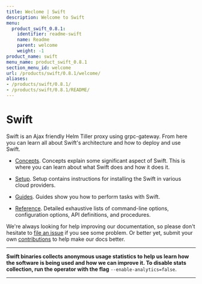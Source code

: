 ```yaml
---
title: Weclome | Swift
description: Welcome to Swift
menu:
  product_swift_0.8.1:
    identifier: readme-swift
    name: Readme
    parent: welcome
    weight: -1
product_name: swift
menu_name: product_swift_0.8.1
section_menu_id: welcome
url: /products/swift/0.8.1/welcome/
aliases:
- /products/swift/0.8.1/
- /products/swift/0.8.1/README/
---
```


# Swift
Swift is an Ajax friendly Helm Tiller proxy using grpc-gateway. From here you can learn all about Swift's architecture and how to deploy and use Swift.

- [Concepts](/products/swift/0.8.1/concepts/). Concepts explain some significant aspect of Swift. This is where you can learn about what Swift does and how it does it.

- [Setup](/products/swift/0.8.1/setup/). Setup contains instructions for installing
  the Swift in various cloud providers.

- [Guides](/products/swift/0.8.1/guides/). Guides show you how to perform tasks with Swift.

- [Reference](/products/swift/0.8.1/reference/). Detailed exhaustive lists of
command-line options, configuration options, API definitions, and procedures.

We're always looking for help improving our documentation, so please don't hesitate to [file an issue](https://github.com/appscode/swift/issues/new) if you see some problem. Or better yet, submit your own [contributions](/products/swift/0.8.1/CONTRIBUTING) to help
make our docs better.

---

**Swift binaries collects anonymous usage statistics to help us learn how the software is being used and how we can improve it. To disable stats collection, run the operator with the flag** `--enable-analytics=false`.

---
